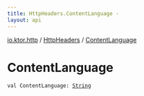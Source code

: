 ```yaml
---
title: HttpHeaders.ContentLanguage - 
layout: api
---
```


<div class='api-docs-breadcrumbs'><a href="../index.html">io.ktor.http</a> / <a href="index.html">HttpHeaders</a> / <a href="./-content-language.html">ContentLanguage</a></div>

# ContentLanguage

<div class="signature"><code><span class="keyword">val </span><span class="identifier">ContentLanguage</span><span class="symbol">: </span><a href="https://kotlinlang.org/api/latest/jvm/stdlib/kotlin/-string/index.html"><span class="identifier">String</span></a></code></div>
